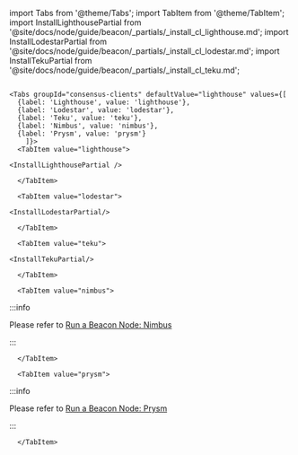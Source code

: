 import Tabs from '@theme/Tabs';
import TabItem from '@theme/TabItem';
import InstallLighthousePartial from '@site/docs/node/guide/beacon/_partials/_install_cl_lighthouse.md';
import InstallLodestarPartial from '@site/docs/node/guide/beacon/_partials/_install_cl_lodestar.md';
import InstallTekuPartial from '@site/docs/node/guide/beacon/_partials/_install_cl_teku.md';


```mdx-code-block

<Tabs groupId="consensus-clients" defaultValue="lighthouse" values={[
  {label: 'Lighthouse', value: 'lighthouse'},
  {label: 'Lodestar', value: 'lodestar'},
  {label: 'Teku', value: 'teku'},
  {label: 'Nimbus', value: 'nimbus'},
  {label: 'Prysm', value: 'prysm'}
    ]}>
  <TabItem value="lighthouse">

<InstallLighthousePartial />

  </TabItem>

  <TabItem value="lodestar">

<InstallLodestarPartial/>

  </TabItem>

  <TabItem value="teku">

<InstallTekuPartial/>

  </TabItem>

  <TabItem value="nimbus">
```

:::info

Please refer to [Run a Beacon Node: Nimbus](../nimbus.md)

:::

```mdx-code-block
  </TabItem>

  <TabItem value="prysm">
```

:::info

Please refer to [Run a Beacon Node: Prysm](../prysm.md)

:::

```mdx-code-block
  </TabItem>
```

</Tabs>